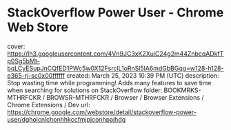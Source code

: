 # StackOverflow Power User - Chrome Web Store

cover: https://lh3.googleusercontent.com/4Vn9JC3xK2XuiC24g2m44ZnbcqADkfTp0Sg5bMt-bqLCyESupJnCQfED1PWc5w0X12FsrclL1oRnSl5lA6mdGbBGqg=w128-h128-e365-rj-sc0x00ffffff
created: March 25, 2023 10:39 PM (UTC)
description: Stop wasting time while programming! Adds many features to save time when searching for solutions on StackOverflow
folder: BOOKMRKS-MTHRFCKR / BROWSR-MTHRFCKR / Browser / Browser Extensions / Chrome Extensions / Dev
url: https://chrome.google.com/webstore/detail/stackoverflow-power-user/dghoicnlchonhhkccfmjpjconhpajhdg